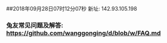 ##2018年09月28日07时12分07秒 新址: 142.93.105.198
### 兔友常见问题及解答: https://github.com/wanggonging/d/blob/w/FAQ.md
